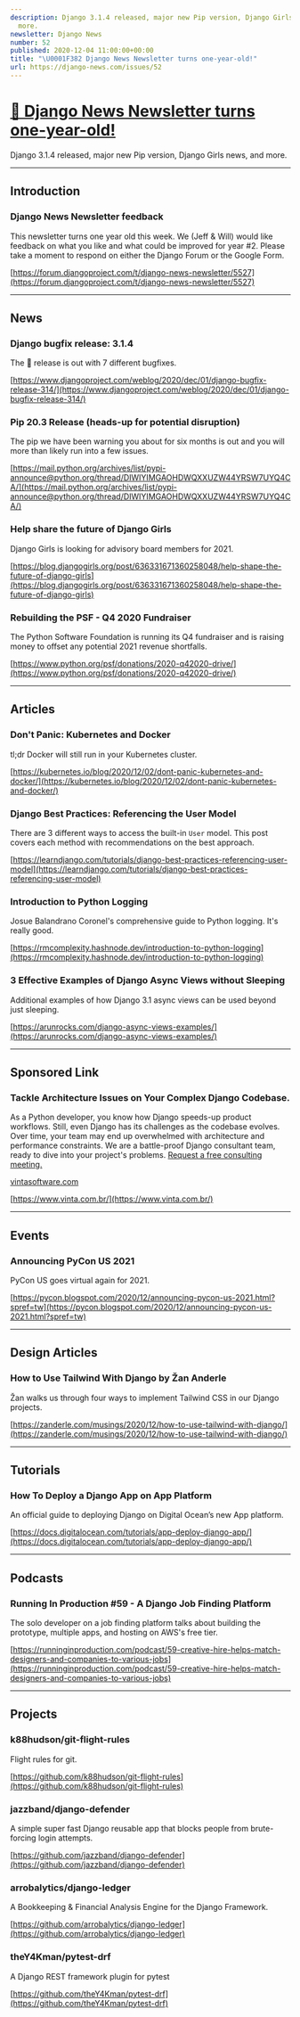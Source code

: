 ```yaml
---
description: Django 3.1.4 released, major new Pip version, Django Girls news, and
  more.
newsletter: Django News
number: 52
published: 2020-12-04 11:00:00+00:00
title: "\U0001F382 Django News Newsletter turns one-year-old!"
url: https://django-news.com/issues/52
---
```


# [🎂 Django News Newsletter turns one-year-old!](https://django-news.com/issues/52)

Django 3.1.4 released, major new Pip version, Django Girls news, and more.

----

## Introduction

### Django News Newsletter feedback

<p>This newsletter turns one year old this week. We (Jeff &amp; Will) would like feedback on what you like and what could be improved for year #2. Please take a moment to respond on either the Django Forum or the Google Form.</p>

[https://forum.djangoproject.com/t/django-news-newsletter/5527](https://forum.djangoproject.com/t/django-news-newsletter/5527)

----

## News

### Django bugfix release: 3.1.4 

<p>The 🥧 release is out with 7 different bugfixes.</p>

[https://www.djangoproject.com/weblog/2020/dec/01/django-bugfix-release-314/](https://www.djangoproject.com/weblog/2020/dec/01/django-bugfix-release-314/)

### Pip 20.3 Release (heads-up for potential disruption)

<p>The pip we have been warning you about for six months is out and you will more than likely run into a few issues.</p>

[https://mail.python.org/archives/list/pypi-announce@python.org/thread/DIWIYIMGAOHDWQXXUZW44YRSW7UYQ4CA/](https://mail.python.org/archives/list/pypi-announce@python.org/thread/DIWIYIMGAOHDWQXXUZW44YRSW7UYQ4CA/)

### Help share the future of Django Girls

<p>Django Girls is looking for advisory board members for 2021.</p>

[https://blog.djangogirls.org/post/636331671360258048/help-shape-the-future-of-django-girls](https://blog.djangogirls.org/post/636331671360258048/help-shape-the-future-of-django-girls)

### Rebuilding the PSF - Q4 2020 Fundraiser

<p>The Python Software Foundation is running its Q4 fundraiser and is raising money to offset any potential 2021 revenue shortfalls.</p>

[https://www.python.org/psf/donations/2020-q42020-drive/](https://www.python.org/psf/donations/2020-q42020-drive/)

----

## Articles

### Don't Panic: Kubernetes and Docker

<p>tl;dr Docker will still run in your Kubernetes cluster.</p>

[https://kubernetes.io/blog/2020/12/02/dont-panic-kubernetes-and-docker/](https://kubernetes.io/blog/2020/12/02/dont-panic-kubernetes-and-docker/)

### Django Best Practices: Referencing the User Model

<p>There are 3 different ways to access the built-in <code>User</code> model. This post covers each method with recommendations on the best approach.</p>

[https://learndjango.com/tutorials/django-best-practices-referencing-user-model](https://learndjango.com/tutorials/django-best-practices-referencing-user-model)

### Introduction to Python Logging

<p>Josue Balandrano Coronel's comprehensive guide to Python logging. It's really good.</p>

[https://rmcomplexity.hashnode.dev/introduction-to-python-logging](https://rmcomplexity.hashnode.dev/introduction-to-python-logging)

### 3 Effective Examples of Django Async Views without Sleeping

<p>Additional examples of how Django 3.1 async views can be used beyond just sleeping.</p>

[https://arunrocks.com/django-async-views-examples/](https://arunrocks.com/django-async-views-examples/)

----

## Sponsored Link

### Tackle Architecture Issues on Your Complex Django Codebase.

<p>As a Python developer, you know how Django speeds-up product workflows. Still, even Django has its challenges as the codebase evolves. Over time, your team may end up overwhelmed with architecture and performance constraints. We are a battle-proof Django consultant team, ready to dive into your project's problems. <a href="https://cur.at/OmrRciC">Request a free consulting meeting.</a></p>

<p><a href="https://cur.at/OmrRciC">vintasoftware.com</a></p>

[https://www.vinta.com.br/](https://www.vinta.com.br/)

----

## Events

### Announcing PyCon US 2021

<p>PyCon US goes virtual again for 2021.</p>

[https://pycon.blogspot.com/2020/12/announcing-pycon-us-2021.html?spref=tw](https://pycon.blogspot.com/2020/12/announcing-pycon-us-2021.html?spref=tw)

----

## Design Articles

### How to Use Tailwind With Django by Žan Anderle

<p>Žan walks us through four ways to implement Tailwind CSS in our Django projects.</p>

[https://zanderle.com/musings/2020/12/how-to-use-tailwind-with-django/](https://zanderle.com/musings/2020/12/how-to-use-tailwind-with-django/)

----

## Tutorials

### How To Deploy a Django App on App Platform

<p>An official guide to deploying Django on Digital Ocean’s new App platform.</p>

[https://docs.digitalocean.com/tutorials/app-deploy-django-app/](https://docs.digitalocean.com/tutorials/app-deploy-django-app/)

----

## Podcasts

### Running In Production #59 - A Django Job Finding Platform

<p>The solo developer on a job finding platform talks about building the prototype, multiple apps, and hosting on AWS's free tier.</p>

[https://runninginproduction.com/podcast/59-creative-hire-helps-match-designers-and-companies-to-various-jobs](https://runninginproduction.com/podcast/59-creative-hire-helps-match-designers-and-companies-to-various-jobs)

----

## Projects

### k88hudson/git-flight-rules

<p>Flight rules for git.</p>

[https://github.com/k88hudson/git-flight-rules](https://github.com/k88hudson/git-flight-rules)

### jazzband/django-defender

<p>A simple super fast Django reusable app that blocks people from brute-forcing login attempts.</p>

[https://github.com/jazzband/django-defender](https://github.com/jazzband/django-defender)

### arrobalytics/django-ledger

<p>A Bookkeeping &amp; Financial Analysis Engine for the Django Framework.</p>

[https://github.com/arrobalytics/django-ledger](https://github.com/arrobalytics/django-ledger)

### theY4Kman/pytest-drf

<p>A Django REST framework plugin for pytest</p>

[https://github.com/theY4Kman/pytest-drf](https://github.com/theY4Kman/pytest-drf)